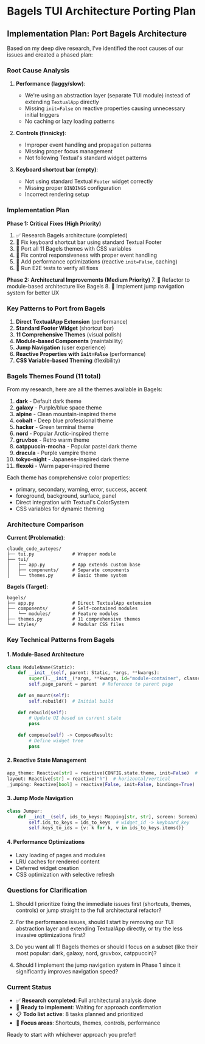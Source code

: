 # Bagels TUI Architecture Porting Plan

## Implementation Plan: Port Bagels Architecture

Based on my deep dive research, I've identified the root causes of our issues and created a phased plan:

### **Root Cause Analysis**

1. **Performance (laggy/slow)**: 
   - We're using an abstraction layer (separate TUI module) instead of extending `TextualApp` directly
   - Missing `init=False` on reactive properties causing unnecessary initial triggers
   - No caching or lazy loading patterns

2. **Controls (finnicky)**:
   - Improper event handling and propagation patterns
   - Missing proper focus management
   - Not following Textual's standard widget patterns

3. **Keyboard shortcut bar (empty)**:
   - Not using standard Textual `Footer` widget correctly
   - Missing proper `BINDINGS` configuration
   - Incorrect rendering setup

### **Implementation Plan**

**Phase 1: Critical Fixes (High Priority)**
1. ✅ Research Bagels architecture (completed)
2. 🔄 Fix keyboard shortcut bar using standard Textual Footer
3. 🔄 Port all 11 Bagels themes with CSS variables
4. 🔄 Fix control responsiveness with proper event handling  
5. 🔄 Add performance optimizations (reactive `init=False`, caching)
6. 🔄 Run E2E tests to verify all fixes

**Phase 2: Architectural Improvements (Medium Priority)**
7. 🔄 Refactor to module-based architecture like Bagels
8. 🔄 Implement jump navigation system for better UX

### **Key Patterns to Port from Bagels**

1. **Direct TextualApp Extension** (performance)
2. **Standard Footer Widget** (shortcut bar)
3. **11 Comprehensive Themes** (visual polish)
4. **Module-based Components** (maintability)
5. **Jump Navigation** (user experience)
6. **Reactive Properties with `init=False`** (performance)
7. **CSS Variable-based Theming** (flexibility)

### **Bagels Themes Found (11 total)**

From my research, here are all the themes available in Bagels:

1. **dark** - Default dark theme
2. **galaxy** - Purple/blue space theme
3. **alpine** - Clean mountain-inspired theme
4. **cobalt** - Deep blue professional theme
5. **hacker** - Green terminal theme
6. **nord** - Popular Arctic-inspired theme
7. **gruvbox** - Retro warm theme
8. **catppuccin-mocha** - Popular pastel dark theme
9. **dracula** - Purple vampire theme
10. **tokyo-night** - Japanese-inspired dark theme
11. **flexoki** - Warm paper-inspired theme

Each theme has comprehensive color properties:
- primary, secondary, warning, error, success, accent
- foreground, background, surface, panel
- Direct integration with Textual's ColorSystem
- CSS variables for dynamic theming

### **Architecture Comparison**

**Current (Problematic)**:
```
claude_code_autoyes/
├── tui.py              # Wrapper module
├── tui/
│   ├── app.py          # App extends custom base
│   ├── components/     # Separate components
│   └── themes.py       # Basic theme system
```

**Bagels (Target)**:
```
bagels/
├── app.py              # Direct TextualApp extension
├── components/         # Self-contained modules
│   └── modules/        # Feature modules
├── themes.py           # 11 comprehensive themes
└── styles/             # Modular CSS files
```

### **Key Technical Patterns from Bagels**

#### 1. **Module-Based Architecture**
```python
class ModuleName(Static):
    def __init__(self, parent: Static, *args, **kwargs):
        super().__init__(*args, **kwargs, id="module-container", classes="module-container")
        self.page_parent = parent  # Reference to parent page
    
    def on_mount(self):
        self.rebuild()  # Initial build
    
    def rebuild(self):
        # Update UI based on current state
        pass
    
    def compose(self) -> ComposeResult:
        # Define widget tree
        pass
```

#### 2. **Reactive State Management**
```python
app_theme: Reactive[str] = reactive(CONFIG.state.theme, init=False)  # Key: init=False
layout: Reactive[str] = reactive("h")  # horizontal/vertical
_jumping: Reactive[bool] = reactive(False, init=False, bindings=True)
```

#### 3. **Jump Mode Navigation**
```python
class Jumper:
    def __init__(self, ids_to_keys: Mapping[str, str], screen: Screen):
        self.ids_to_keys = ids_to_keys  # widget_id -> keyboard_key
        self.keys_to_ids = {v: k for k, v in ids_to_keys.items()}
```

#### 4. **Performance Optimizations**
- Lazy loading of pages and modules
- LRU caches for rendered content
- Deferred widget creation
- CSS optimization with selective refresh

### **Questions for Clarification**

1. Should I prioritize fixing the immediate issues first (shortcuts, themes, controls) or jump straight to the full architectural refactor?

2. For the performance issues, should I start by removing our TUI abstraction layer and extending TextualApp directly, or try the less invasive optimizations first?

3. Do you want all 11 Bagels themes or should I focus on a subset (like their most popular: dark, galaxy, nord, gruvbox, catppuccin)?

4. Should I implement the jump navigation system in Phase 1 since it significantly improves navigation speed?

### **Current Status**

- ✅ **Research completed**: Full architectural analysis done
- 🔄 **Ready to implement**: Waiting for approach confirmation
- 📋 **Todo list active**: 8 tasks planned and prioritized
- 🎯 **Focus areas**: Shortcuts, themes, controls, performance

Ready to start with whichever approach you prefer!